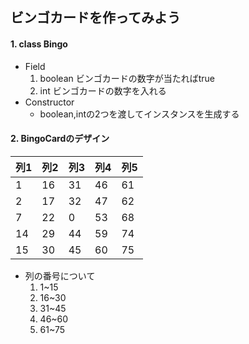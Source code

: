 ## ビンゴカードを作ってみよう

#### 1. class Bingo
- Field
	1. boolean ビンゴカードの数字が当たればtrue
	1. int ビンゴカードの数字を入れる
- Constructor
	- boolean,intの2つを渡してインスタンスを生成する

#### 2. BingoCardのデザイン

|列1|列2|列3|列4|列5|
|---|---|---|---|---|
|1|16|31|46|61|
|2|17|32|47|62|
|7|22|0|53|68|
|14|29|44|59|74|
|15|30|45|60|75|

- 列の番号について
	1. 1~15
	1. 16~30
	1. 31~45
	1. 46~60
	1. 61~75
